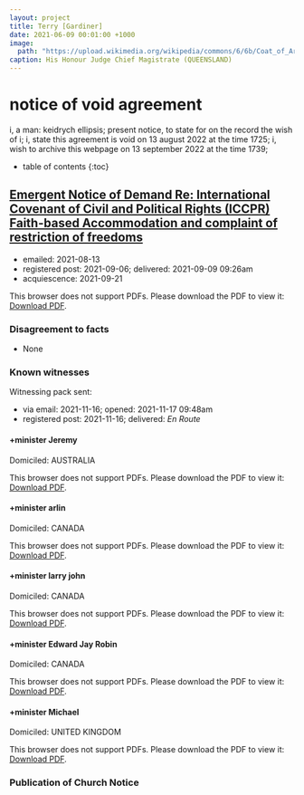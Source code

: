 ```yaml
---
layout: project
title: Terry [Gardiner]
date: 2021-06-09 00:01:00 +1000
image:
  path: "https://upload.wikimedia.org/wikipedia/commons/6/6b/Coat_of_Arms_of_Queensland.svg"
caption: His Honour Judge Chief Magistrate (QUEENSLAND)
---
```


# notice of void agreement

i, a man: keidrych ellipsis; present notice, to state for on the record the wish of i;
i, state this agreement is void on 13 august 2022 at the time 1725;
i, wish to archive this webpage on 13 september 2022 at the time 1739;


* table of contents
{:toc}

## [Emergent Notice of Demand Re: International Covenant of Civil and Political Rights (ICCPR) Faith-based Accommodation and complaint of restriction of freedoms](/assets/agreements/terry-[gardiner].pdf)

* emailed: 2021-08-13
* registered post: 2021-09-06; delivered: 2021-09-09 09:26am
* acquiescence: 2021-09-21

<object data="/assets/agreements/living-document/terry-[gardiner].pdf" type="application/pdf" width="700px" height="700px">
  <p>This browser does not support PDFs. Please download the PDF to view it: <a href="/assets/agreements/living-document/terry-[gardiner].pdf">Download PDF</a>.</p>
</object>

### Disagreement to facts

* None

### Known witnesses

Witnessing pack sent:

* via email: 2021-11-16; opened: 2021-11-17 09:48am
* registered post: 2021-11-16; delivered: _En Route_

#### +minister Jeremy

Domiciled: AUSTRALIA

<object data="/assets/agreements/living-document/witness/terry-[gardiner]/Jeremy-val-[Young].pdf" type="application/pdf" width="700px" height="700px">
  <p>This browser does not support PDFs. Please download the PDF to view it: <a href="/assets/agreements/living-document/witness/terry-[gardiner]/Jeremy-val-[Young].pdf">Download PDF</a>.</p>
</object>

#### +minister arlin

Domiciled: CANADA

<object data="/assets/agreements/living-document/witness/terry-[gardiner]/arlin.pdf" type="application/pdf" width="700px" height="700px">
  <p>This browser does not support PDFs. Please download the PDF to view it: <a href="/assets/agreements/living-document/witness/terry-[gardiner]/arlin.pdf">Download PDF</a>.</p>
</object>

#### +minister larry john

Domiciled: CANADA

<object data="/assets/agreements/living-document/witness/terry-[gardiner]/larry-john.pdf" type="application/pdf" width="700px" height="700px">
  <p>This browser does not support PDFs. Please download the PDF to view it: <a href="/assets/agreements/living-document/witness/terry-[gardiner]/larry-john.pdf">Download PDF</a>.</p>
</object>

#### +minister Edward Jay Robin

Domiciled: CANADA

<object data="/assets/agreements/living-document/witness/terry-[gardiner]/edward-jay-robin.pdf" type="application/pdf" width="700px" height="700px">
  <p>This browser does not support PDFs. Please download the PDF to view it: <a href="/assets/agreements/living-document/witness/terry-[gardiner]/edward-jay-robin.pdf">Download PDF</a>.</p>
</object>

#### +minister Michael

Domiciled: UNITED KINGDOM

<object data="/assets/agreements/living-document/witness/terry-[gardiner]/Michael-[James-Perry].pdf" type="application/pdf" width="700px" height="700px">
  <p>This browser does not support PDFs. Please download the PDF to view it: <a href="/assets/agreements/living-document/witness/terry-[gardiner]/Michael-[James-Perry].pdf">Download PDF</a>.</p>
</object>


### Publication of Church Notice

